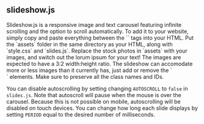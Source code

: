 <h2>slideshow.js</h2>
Slideshow.js is a responsive image and text carousel featuring infinite scrolling and the option to scroll automatically. To add it to your website, simply copy and paste everything between the `<body>` tags into your HTML. Put the `assets` folder in the same directory as your HTML, along with `style.css` and `slides.js`. Replace the stock photos in `assets` with your images, and switch out the lorum ipsum for your text! The images are expected to have a 3:2 width:height ratio. The slideshow can accomodate more or less images than it currently has, just add or remove the `<div class="carousel-slide">` elements. Make sure to preserve all the class names and IDs.

You can disable autoscrolling by setting changing `AUTOSCROLL` to `false` in `slides.js`. Note that autoscroll will pause when the mouse is over the carousel. Because this is not possible on mobile, autoscrolling will be disabled on touch devices. You can change how long each slide displays by setting `PERIOD` equal to the desired number of milliseconds.

